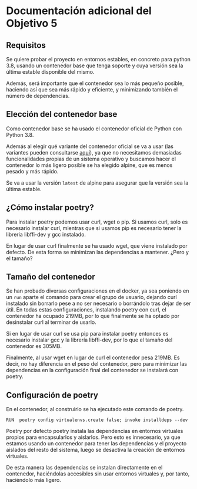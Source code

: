 # Documentación adicional del Objetivo 5

## Requisitos

Se quiere probar el proyecto en entornos estables, en concreto para python 3.8, usando un contenedor base que tenga soporte y cuya versión sea la última estable disponible del mismo.

Además, será importante que el contenedor sea lo más pequeño posible, haciendo así que sea más rápido y eficiente, y minimizando también el número de dependencias.

## Elección del contenedor base

Como contenedor base se ha usado el contenedor oficial de Python con Python 3.8.

Además al elegir qué variante del contenedor oficial se va a usar (las variantes pueden consultarse [aquí](https://hub.docker.com/_/python)), ya que no necesitamos demasiadas funcionalidades propias de un sistema operativo y buscamos hacer el contenedor lo más ligero posible se ha elegido alpine, que es menos pesado y más rápido.

Se va a usar la versión `latest` de alpine para asegurar que la versión sea la última estable.

## ¿Cómo instalar poetry?

Para instalar poetry podemos usar curl, wget o pip. Si usamos curl, solo es necesario instalar curl, mientras que si usamos pip es necesario tener la libreria libffi-dev y gcc instalado.

En lugar de usar curl finalmente se ha usado wget, que viene instalado por defecto. De esta forma se minimizan las dependencias a mantener. ¿Pero y el tamaño?

## Tamaño del contenedor

Se han probado diversas configuraciones en el docker, ya sea poniendo en un `run` aparte el comando para crear el grupo de usuario, dejando curl instalado sin borrarlo pese a no ser necesario o borrándolo tras dejar de ser útil. En todas estas configuraciones, instalando poetry con curl, el contenedor ha ocupado 219MB, por lo que finalmente se ha optado por desinstalar curl al terminar de usarlo.

Si en lugar de usar curl se usa pip para instalar poetry entonces es necesario instalar gcc y la librería libffi-dev, por lo que el tamaño del contenedor es 305MB.

Finalmente, al usar wget en lugar de curl el contenedor pesa 219MB. Es decir, no hay diferencia en el peso del contenedor, pero para minimizar las dependencias en la configuración final del contenedor se instalará con poetry.

## Configuración de poetry

En el contenedor, al construirlo se ha ejecutado este comando de poetry.

```shell
RUN  poetry config virtualenvs.create false; invoke installdeps --dev
```

Poetry por defecto poetry instala las dependencias en entornos virtuales propios para encapsularlos y aislarlos. Pero esto es innecesario, ya que estamos usando un contenedor para tener las dependencias y el proyecto aislados del resto del sistema, luego se desactiva la creación de entornos virtuales.

De esta manera las dependencias se instalan directamente en el contenedor, haciéndolas accesibles sin usar entornos virtuales y, por tanto, haciéndolo más ligero.
